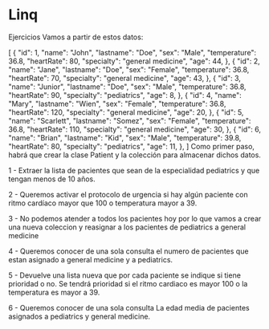 # Linq
Ejercicios
Vamos a partir de estos datos:

[
  {
    "id": 1,
    "name": "John",
    "lastname": "Doe",
    "sex": "Male",
    "temperature": 36.8,
    "heartRate": 80,
    "specialty": "general medicine",
    "age": 44,
  },
  {
    "id": 2,
    "name": "Jane",
    "lastname": "Doe",
    "sex": "Female",
    "temperature": 36.8,
    "heartRate": 70,
    "specialty": "general medicine",
    "age": 43,
  },
  {
    "id": 3,
    "name": "Junior",
    "lastname": "Doe",
    "sex": "Male",
    "temperature": 36.8,
    "heartRate": 90,
    "specialty": "pediatrics",
    "age": 8,
  },
  {
    "id": 4,
    "name": "Mary",
    "lastname": "Wien",
    "sex": "Female",
    "temperature": 36.8,
    "heartRate": 120,
    "specialty": "general medicine",
    "age": 20,
  },
  {
    "id": 5,
    "name": "Scarlett",
    "lastname": "Somez",
    "sex": "Female",
    "temperature": 36.8,
    "heartRate": 110,
    "specialty": "general medicine",
    "age": 30,
  },
  {
    "id": 6,
    "name": "Brian",
    "lastname": "Kid",
    "sex": "Male",
    "temperature": 39.8,
    "heartRate": 80,
    "specialty": "pediatrics",
    "age": 11,
  },
]
Como primer paso, habrá que crear la clase Patient y la colección para almacenar dichos datos.

1 - Extraer la lista de pacientes que sean de la especialidad pediatrics y que tengan menos de 10 años.

2 - Queremos activar el protocolo de urgencia si hay algún paciente con ritmo cardíaco mayor que 100 o temperatura mayor a 39.

3 - No podemos atender a todos los pacientes hoy por lo que vamos a crear una nueva coleccion y reasignar a los pacientes de pediatrics a general medicine

4 - Queremos conocer de una sola consulta el numero de pacientes que estan asignado a general medicine y a pediatrics.

5 - Devuelve una lista nueva que por cada paciente se indique si tiene prioridad o no. Se tendrá prioridad si el ritmo cardiaco es mayor 100 o la temperatura es mayor a 39.

6 - Queremos conocer de una sola consulta La edad media de pacientes asignados a pediatrics y general medicine.
